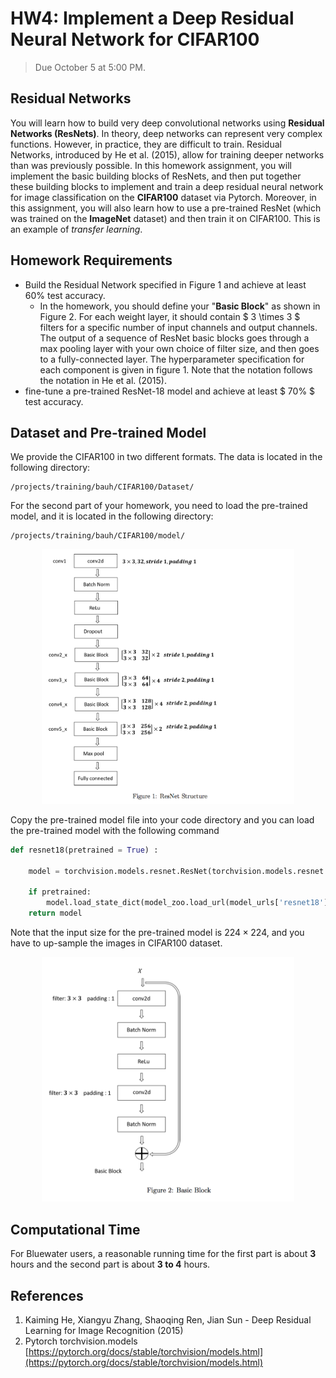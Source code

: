# HW4: Implement a Deep Residual Neural Network for CIFAR100

> Due October 5 at 5:00 PM.


## Residual Networks

You will learn how to build very deep convolutional networks using **Residual Networks (ResNets)**. In theory, deep networks can represent very complex functions. However, in practice, they are difficult to train. Residual Networks, introduced by He et al. (2015), allow for training deeper networks than was previously possible. In this homework assignment, you will implement the basic building blocks of ResNets, and then put together these building blocks to implement and train a deep residual neural network for image classification on the **CIFAR100** dataset via Pytorch. Moreover, in this assignment, you will also learn how to use a pre-trained ResNet (which was trained on the **ImageNet** dataset) and then train it on CIFAR100. This is an example of *transfer learning*.


## Homework Requirements

- Build the Residual Network specified in Figure 1 and achieve at least $60\%$ test accuracy.
    - In the homework, you should define your "**Basic Block**" as shown in Figure 2. For each weight layer, it should contain $ 3 \times 3 $ filters for a specific number of input channels and output channels. The output of a sequence of ResNet basic blocks goes through a max pooling layer with your own choice of filter size, and then goes to a fully-connected layer. The hyperparameter specification for each component is given in figure 1. Note that the notation follows the notation in He et al. (2015).
- fine-tune a pre-trained ResNet-18 model and achieve at least $ 70\% $ test accuracy.



## Dataset and Pre-trained Model

We provide the CIFAR100 in two different formats. The data is located in the following directory:

```
/projects/training/bauh/CIFAR100/Dataset/
```

For the second part of your homework, you need to load the pre-trained model, and it is located in the following directory:

```
/projects/training/bauh/CIFAR100/model/
```

<p align="center">
    <img src="fig/fig1.png" width="80%">
</p>


Copy the pre-trained model file into your code directory and you can load the pre-trained model with the following command


```python
def resnet18(pretrained = True) :

    model = torchvision.models.resnet.ResNet(torchvision.models.resnet.BasicBlock, [2,2,2,2])
    
    if pretrained:
        model.load_state_dict(model_zoo.load_url(model_urls['resnet18'], model_dir = './'))
    return model
```


Note that the input size for the pre-trained model is $224 \times 224$, and you have to up-sample the images in CIFAR100 dataset.

<p align="center">
    <img src="fig/fig2.png" width="80%">
</p>

## Computational Time

For Bluewater users, a reasonable running time for the first part is about **3** hours and the second part is about **3 to 4** hours.



## References

1. Kaiming He, Xiangyu Zhang, Shaoqing Ren, Jian Sun - Deep Residual Learning for Image Recognition (2015)
2. Pytorch torchvision.models [https://pytorch.org/docs/stable/torchvision/models.html](https://pytorch.org/docs/stable/torchvision/models.html)

